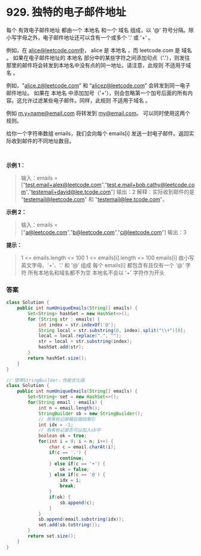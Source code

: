 # 929. 独特的电子邮件地址
每个 有效电子邮件地址 都由一个 本地名 和一个 域名 组成，以 '@' 符号分隔。除小写字母之外，电子邮件地址还可以含有一个或多个 '.' 或 '+' 。

例如，在 alice@leetcode.com中， alice 是 本地名 ，而 leetcode.com 是 域名 。
如果在电子邮件地址的 本地名 部分中的某些字符之间添加句点（'.'），则发往那里的邮件将会转发到本地名中没有点的同一地址。请注意，此规则 不适用于域名 。

例如，"alice.z@leetcode.com” 和 “alicez@leetcode.com” 会转发到同一电子邮件地址。
如果在 本地名 中添加加号（'+'），则会忽略第一个加号后面的所有内容。这允许过滤某些电子邮件。同样，此规则 不适用于域名 。

例如 m.y+name@email.com 将转发到 my@email.com。
可以同时使用这两个规则。

给你一个字符串数组 emails，我们会向每个 emails[i] 发送一封电子邮件。返回实际收到邮件的不同地址数目。

 

__示例 1：__

>输入：emails = ["test.email+alex@leetcode.com","test.e.mail+bob.cathy@leetcode.com","testemail+david@lee.tcode.com"]
输出：2
解释：实际收到邮件的是 "testemail@leetcode.com" 和 "testemail@lee.tcode.com"。

__示例 2：__
> 输入：emails = ["a@leetcode.com","b@leetcode.com","c@leetcode.com"]
输出：3

__提示：__

>1 <= emails.length <= 100
1 <= emails[i].length <= 100
emails[i] 由小写英文字母、'+'、'.' 和 '@' 组成
每个 emails[i] 都包含有且仅有一个 '@' 字符
所有本地名和域名都不为空
本地名不会以 '+' 字符作为开头

### 答案
```java
class Solution {
    public int numUniqueEmails(String[] emails) {
        Set<String> hashSet = new HashSet<>();
        for (String str : emails) {
            int index = str.indexOf('@');
            String local = str.substring(0, index).split("\\+")[0];
            local = local.replace(".", "");
            str = local + str.substring(index);
            hashSet.add(str);
        }
        return hashSet.size();
    }
}

// 使用StringBuilder，性能优化版
class Solution {
    public int numUniqueEmails(String[] emails) {
        Set<String> set = new HashSet<>();
        for(String email : emails) {
            int n = email.length();
            StringBuilder sb = new StringBuilder();
            // 用来标记邮箱后缀的索引
            int idx = -1;
            // 用来标记是否可以加入sb中
            boolean ok = true;
            for(int i = 0; i < n; i++) {
                char c = email.charAt(i);
                if(c == '.') {
                    continue;
                } else if(c == '+') {
                    ok = false;
                } else if(c == '@') {
                    idx = i;
                    break;
                }
                if(ok) {
                    sb.append(c);
                }
            }
            sb.append(email.substring(idx));
            set.add(sb.toString());
        }
        return set.size();
    }
}
```